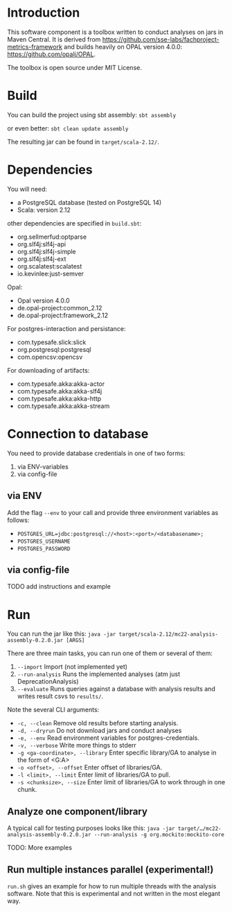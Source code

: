 # Introduction

This software component is a toolbox written to conduct analyses on jars in Maven Central.
It is derived from https://github.com/sse-labs/fachproject-metrics-framework
and builds heavily on OPAL version 4.0.0: https://github.com/opalj/OPAL.

The toolbox is open source under MIT License.

# Build
You can build the project using sbt assembly:
```sbt assembly```

or even better:
```sbt clean update assembly```


The resulting jar can be found in `target/scala-2.12/`.

# Dependencies
You will need:
  * a PostgreSQL database (tested on PostgreSQL 14)
  * Scala: version 2.12

other dependencies are specified in `build.sbt`:
  * org.sellmerfud:optparse 
  * org.slf4j:slf4j-api 
  * org.slf4j:slf4j-simple
  * org.slf4j:slf4j-ext
  * org.scalatest:scalatest
  * io.kevinlee:just-semver

Opal: 
  * Opal version 4.0.0
  * de.opal-project:common_2.12
  * de.opal-project:framework_2.12

For postgres-interaction and persistance:
  * com.typesafe.slick:slick
  * org.postgresql:postgresql
  * com.opencsv:opencsv

For downloading of artifacts:
  * com.typesafe.akka:akka-actor 
  * com.typesafe.akka:akka-slf4j
  * com.typesafe.akka:akka-http
  * com.typesafe.akka:akka-stream



# Connection to database
You need to provide database credentials in one of two forms:
  1. via ENV-variables
  2. via config-file 

## via ENV
Add the flag `--env` to your call and provide three environment variables as follows:
  * `POSTGRES_URL=jdbc:postgresql://<host>:<port>/<databasename>;`
  * `POSTGRES_USERNAME`
  * `POSTGRES_PASSWORD`


## via config-file

TODO add instructions and example


# Run
You can run the jar like this:
```java -jar target/scala-2.12/mc22-analysis-assembly-0.2.0.jar [ARGS] ```

There are three main tasks, you can run one of them or several of them:
  1. `--import` Import (not implemented yet)
  2. `--run-analysis` Runs the implemented analyses (atm just DeprecationAnalysis)
  3. `--evaluate` Runs queries against a database with analysis results and writes result csvs to `results/`.

Note the several CLI arguments:

  * `-c, --clean` Remove old results before starting analysis.
  * `-d, --dryrun` Do not download jars and conduct analyses
  * `-e, --env` Read environment variables for postgres-credentials.
  * `-v, --verbose` Write more things to stderr
  * `-g <ga-coordinate>, --library` Enter specific library/GA to analyse in the form of <G:A> 
  * `-o <offset>, --offset` Enter offset of libraries/GA.
  * `-l <limit>, --limit` Enter limit of libraries/GA to pull.
  * `-s <chunksize>, --size` Enter limit of libraries/GA to work through in one chunk.


## Analyze one component/library
A typical call for testing purposes looks like this:
```java -jar target/…/mc22-analysis-assembly-0.2.0.jar --run-analysis -g org.mockito:mockito-core```

TODO: More examples

## Run multiple instances parallel (experimental!)
`run.sh` gives an example for how to run multiple threads with the analysis software.
Note that this is experimental and not written in the most elegant way.

